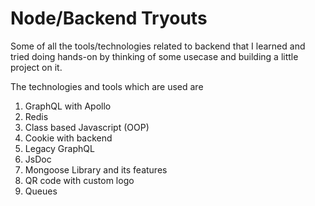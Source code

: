 # Node/Backend Tryouts

Some of all the tools/technologies related to backend that I learned and tried doing hands-on by thinking of some usecase and building a little project on it.

The technologies and tools which are used are 

1. GraphQL with Apollo
2. Redis
3. Class based Javascript (OOP)
4. Cookie with backend
5. Legacy GraphQL
6. JsDoc
7. Mongoose Library and its features
8. QR code with custom logo
9. Queues
